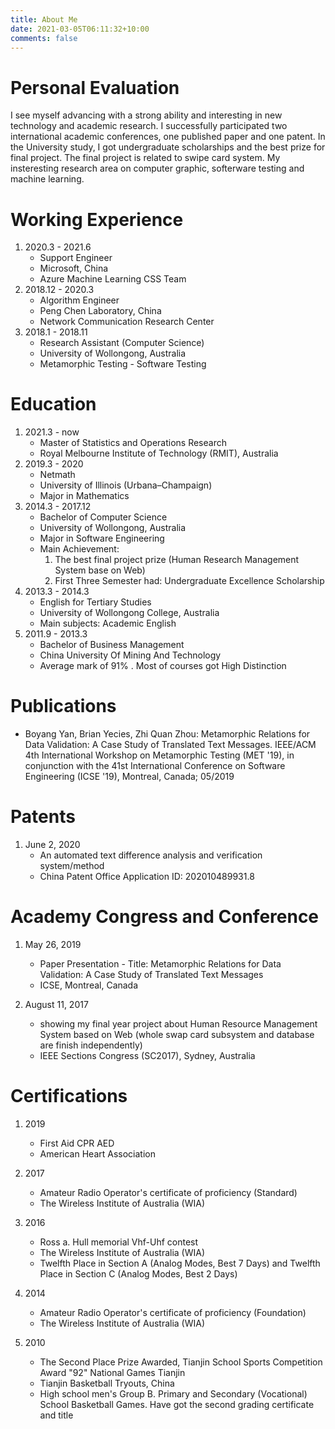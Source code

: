 ```yaml
---
title: About Me
date: 2021-03-05T06:11:32+10:00
comments: false
---
```

# Personal Evaluation
I see myself advancing with a strong ability and interesting in new technology and academic research. I successfully participated two international academic conferences, one published paper and one patent. In the University study, I got undergraduate scholarships and the best prize for final project. The final project is related to swipe card system. My insteresting research area on computer graphic, softerware testing and machine learning.

# Working Experience
1. 2020.3 - 2021.6
	* Support Engineer
	* Microsoft, China
	* Azure Machine Learning CSS Team
2. 2018.12 - 2020.3
	* Algorithm Engineer
	* Peng Chen Laboratory, China
	* Network Communication Research Center
3. 2018.1 - 2018.11
	* Research Assistant (Computer Science)
	* University of Wollongong, Australia
	* Metamorphic Testing - Software Testing

# Education
1. 2021.3 - now
    * Master of Statistics and Operations Research
    * Royal Melbourne Institute of Technology (RMIT), Australia
1. 2019.3 - 2020
	* Netmath
	* University of Illinois (Urbana–Champaign)
	* Major in Mathematics
2. 2014.3 - 2017.12
	* Bachelor of Computer Science
	* University of Wollongong, Australia
	* Major in Software Engineering
	* Main Achievement:
		1. The best final project prize (Human Research Management System base on Web)
		2. First Three Semester had: Undergraduate Excellence Scholarship
3. 2013.3 - 2014.3
	* English for Tertiary Studies
	* University of Wollongong College, Australia
	* Main subjects: Academic English
4. 2011.9 - 2013.3
	* Bachelor of Business Management
	* China University Of Mining And Technology
	* Average mark of 91\% . Most of courses got High Distinction
# Publications
* Boyang Yan, Brian Yecies, Zhi Quan Zhou: Metamorphic Relations for Data Validation: A Case Study of Translated Text Messages. IEEE/ACM 4th International Workshop on Metamorphic Testing (MET '19), in conjunction with the 41st International Conference on Software Engineering (ICSE '19), Montreal, Canada; 05/2019

# Patents
1. June 2, 2020
	* An automated text difference analysis and verification system/method
	* China Patent Office Application ID: 202010489931.8

# Academy Congress and Conference
1. May 26, 2019
	* Paper Presentation - Title: Metamorphic Relations for Data Validation: A Case Study of Translated Text Messages
	* ICSE, Montreal, Canada

2. August 11, 2017
	* showing my final year project about Human Resource Management System based on Web (whole swap card subsystem and database are finish independently)
	* IEEE Sections Congress (SC2017), Sydney, Australia

# Certifications
1. 2019
	* First Aid CPR AED
	* American Heart Association
2. 2017
	* Amateur Radio Operator's certificate of proficiency (Standard)
	* The Wireless Institute of Australia (WIA)
3. 2016
	* Ross a. Hull memorial Vhf-Uhf contest
	* The Wireless Institute of Australia (WIA)
	* Twelfth Place in Section A (Analog Modes, Best 7 Days) and Twelfth Place in Section C (Analog Modes, Best 2 Days)

4. 2014
	* Amateur Radio Operator's certificate of proficiency (Foundation)
	* The Wireless Institute of Australia (WIA)
5. 2010
	* The Second Place Prize Awarded, Tianjin School Sports Competition Award "92" National Games Tianjin
	* Tianjin Basketball Tryouts, China
	* High school men's Group B. Primary and Secondary (Vocational) School Basketball Games. Have got the second grading certificate and title





